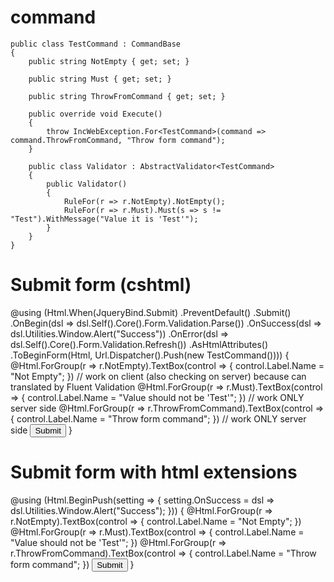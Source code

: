 # command
    public class TestCommand : CommandBase
    {
        public string NotEmpty { get; set; }

        public string Must { get; set; }

        public string ThrowFromCommand { get; set; }

        public override void Execute()
        {
            throw IncWebException.For<TestCommand>(command => command.ThrowFromCommand, "Throw form command");
        }

        public class Validator : AbstractValidator<TestCommand>
        {
            public Validator()
            {
                RuleFor(r => r.NotEmpty).NotEmpty();
                RuleFor(r => r.Must).Must(s => s != "Test").WithMessage("Value it is 'Test'");
            }
        }
    }

# Submit form (cshtml)
@using (Html.When(JqueryBind.Submit)
            .PreventDefault()
            .Submit()
            .OnBegin(dsl => dsl.Self().Core().Form.Validation.Parse())
            .OnSuccess(dsl => dsl.Utilities.Window.Alert("Success"))
            .OnError(dsl => dsl.Self().Core().Form.Validation.Refresh())
            .AsHtmlAttributes()
            .ToBeginForm(Html, Url.Dispatcher().Push(new TestCommand())))
{
    @Html.ForGroup(r => r.NotEmpty).TextBox(control => { control.Label.Name = "Not Empty"; }) // work on client (also checking on server) because can translated by Fluent Validation
    @Html.ForGroup(r => r.Must).TextBox(control => { control.Label.Name = "Value should not be 'Test'"; }) // work ONLY server side
    @Html.ForGroup(r => r.ThrowFromCommand).TextBox(control => { control.Label.Name = "Throw form command"; }) // work ONLY server side
    <input type="submit" value="Submit"/>
}

# Submit form with html extensions
@using (Html.BeginPush(setting => { setting.OnSuccess = dsl => dsl.Utilities.Window.Alert("Success"); }))
{
    @Html.ForGroup(r => r.NotEmpty).TextBox(control => { control.Label.Name = "Not Empty"; }) 
    @Html.ForGroup(r => r.Must).TextBox(control => { control.Label.Name = "Value should not be 'Test'"; })
    @Html.ForGroup(r => r.ThrowFromCommand).TextBox(control => { control.Label.Name = "Throw form command"; })
    <input type="submit" value="Submit"/>
}
